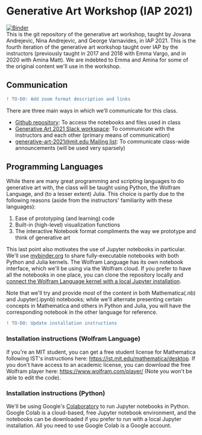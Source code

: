 # Generative Art Workshop (IAP 2021)
[![Binder](https://mybinder.org/badge_logo.svg)](https://mybinder.org/v2/gh/gvarnavi/generative-art-iap/master)  
This is the git repository of the generative art workshop, taught by Jovana Andrejevic, Nina Andrejevic, and George Varnavides, in IAP 2021. This is the fourth iteration of the generative art workshop taught over IAP by the instructors (previously taught in 2017 and 2018 with Emma Vargo, and in 2020 with Amina Matt). We are indebted to Emma and Amina for some of the original content we'll use in the workshop.

## Communication
```diff
! TO-DO: Add zoom format description and links
```
There are three main ways in which we'll communicate for this class.
* [Github repository](https://github.com/gvarnavi/generative-art-iap): To access the notebooks and files used in class
* [Generative Art 2021 Slack workspace](https://join.slack.com/t/generativeart2021/shared_invite/zt-knj01qsy-5UvufhL4cBrjFEm6o9A~_g): To communicate with the instructors and each other (primary means of communication)
* [generative-art-2021@mit.edu Mailing list](https://groups.mit.edu/webmoira/list/generative-art-2021): To communicate class-wide announcements (will be used very sparsely)

## Programming Languages
While there are many great programming and scripting languages to do generative art with, the class will be taught using Python, the Wolfram Language, and (to a lesser extent) Julia. This choice is partly due to the following reasons (aside from the instructors' familiarity with these languages):
1. Ease of prototyping (and learning) code
2. Built-in (high-level) visualization functions
3. The interactive Notebook format compliments the way we prototype and think of generative art

This last point also motivates the use of Jupyter notebooks in particular. We'll use [mybinder.org](https://mybinder.org/) to share fully-executable notebooks with both Python and Julia kernels. The Wolfram Language has its own notebook interface, which we'll be using via the Wolfram cloud. If you prefer to have all the notebooks in one place, you can clone the repository locally and [connect the Wolfram Language kernel with a local Jupyter installation](https://github.com/WolframResearch/WolframLanguageForJupyter).

Note that we'll try and provide *most* of the content in both Mathematica(.nb) and Jupyter(.ipynb) notebooks; while we'll alternate presenting certain concepts in Mathematica and others in Python and Julia, you will have the corresponding notebook in the other language for reference.

```diff
! TO-DO: Update installation instructions
```
### Installation instructions (Wolfram Language)
If you're an MIT student, you can get a free student license for Mathematica following IST's instructions here: https://ist.mit.edu/mathematica/desktop.
If you don't have access to an academic license, you can download the free Wolfram player here: https://www.wolfram.com/player/ (Note you won't be able to edit the code).

### Installation instructions (Python)
We'll be using Google's [Colaboratory](https://colab.research.google.com/notebooks/welcome.ipynb) to run Jupyter notebooks in Python. Google Colab is a cloud-based, free Jupyter notebook environment, and the notebooks can be downloaded if you prefer to run with a local Jupyter installation. All you need to use Google Colab is a Google account.
